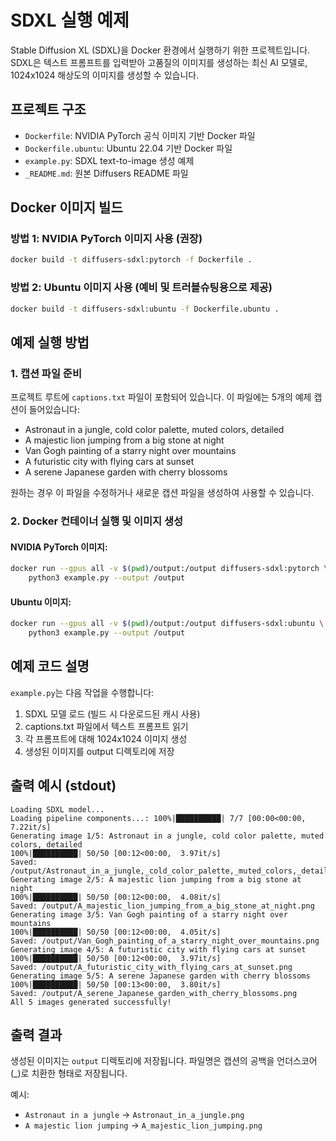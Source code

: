 # SDXL 실행 예제

Stable Diffusion XL (SDXL)을 Docker 환경에서 실행하기 위한 프로젝트입니다.
SDXL은 텍스트 프롬프트를 입력받아 고품질의 이미지를 생성하는 최신 AI 모델로, 1024x1024 해상도의 이미지를 생성할 수 있습니다.

## 프로젝트 구조

- `Dockerfile`: NVIDIA PyTorch 공식 이미지 기반 Docker 파일
- `Dockerfile.ubuntu`: Ubuntu 22.04 기반 Docker 파일
- `example.py`: SDXL text-to-image 생성 예제
- `_README.md`: 원본 Diffusers README 파일

## Docker 이미지 빌드

### 방법 1: NVIDIA PyTorch 이미지 사용 (권장)
```bash
docker build -t diffusers-sdxl:pytorch -f Dockerfile .
```

### 방법 2: Ubuntu 이미지 사용 (예비 및 트러블슈팅용으로 제공)
```bash
docker build -t diffusers-sdxl:ubuntu -f Dockerfile.ubuntu .
```

## 예제 실행 방법

### 1. 캡션 파일 준비

프로젝트 루트에 `captions.txt` 파일이 포함되어 있습니다. 이 파일에는 5개의 예제 캡션이 들어있습니다:
- Astronaut in a jungle, cold color palette, muted colors, detailed
- A majestic lion jumping from a big stone at night
- Van Gogh painting of a starry night over mountains
- A futuristic city with flying cars at sunset
- A serene Japanese garden with cherry blossoms

원하는 경우 이 파일을 수정하거나 새로운 캡션 파일을 생성하여 사용할 수 있습니다.

### 2. Docker 컨테이너 실행 및 이미지 생성

#### NVIDIA PyTorch 이미지:
```bash
docker run --gpus all -v $(pwd)/output:/output diffusers-sdxl:pytorch \
    python3 example.py --output /output
```

#### Ubuntu 이미지:
```bash
docker run --gpus all -v $(pwd)/output:/output diffusers-sdxl:ubuntu \
    python3 example.py --output /output
```

## 예제 코드 설명

`example.py`는 다음 작업을 수행합니다:
1. SDXL 모델 로드 (빌드 시 다운로드된 캐시 사용)
2. captions.txt 파일에서 텍스트 프롬프트 읽기
3. 각 프롬프트에 대해 1024x1024 이미지 생성
4. 생성된 이미지를 output 디렉토리에 저장

## 출력 예시 (stdout)
```
Loading SDXL model...
Loading pipeline components...: 100%|██████████| 7/7 [00:00<00:00,  7.22it/s]
Generating image 1/5: Astronaut in a jungle, cold color palette, muted colors, detailed
100%|██████████| 50/50 [00:12<00:00,  3.97it/s]
Saved: /output/Astronaut_in_a_jungle,_cold_color_palette,_muted_colors,_detailed.png
Generating image 2/5: A majestic lion jumping from a big stone at night
100%|██████████| 50/50 [00:12<00:00,  4.08it/s]
Saved: /output/A_majestic_lion_jumping_from_a_big_stone_at_night.png
Generating image 3/5: Van Gogh painting of a starry night over mountains
100%|██████████| 50/50 [00:12<00:00,  4.05it/s]
Saved: /output/Van_Gogh_painting_of_a_starry_night_over_mountains.png
Generating image 4/5: A futuristic city with flying cars at sunset
100%|██████████| 50/50 [00:12<00:00,  3.97it/s]
Saved: /output/A_futuristic_city_with_flying_cars_at_sunset.png
Generating image 5/5: A serene Japanese garden with cherry blossoms
100%|██████████| 50/50 [00:13<00:00,  3.80it/s]
Saved: /output/A_serene_Japanese_garden_with_cherry_blossoms.png
All 5 images generated successfully!
```

## 출력 결과

생성된 이미지는 `output` 디렉토리에 저장됩니다. 파일명은 캡션의 공백을 언더스코어(_)로 치환한 형태로 저장됩니다.

예시:
- `Astronaut in a jungle` → `Astronaut_in_a_jungle.png`
- `A majestic lion jumping` → `A_majestic_lion_jumping.png`
